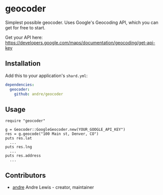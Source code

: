 # geocoder

Simplest possible geocoder. Uses Google's Geocoding API, which you can get for free to start.

Get your API here: https://developers.google.com/maps/documentation/geocoding/get-api-key

## Installation

Add this to your application's `shard.yml`:

```yaml
dependencies:
  geocoder:
    github: andre/geocoder
```

## Usage

```crystal
require "geocoder"

g = Geocoder::GoogleGeocoder.new(YOUR_GOOGLE_API_KEY")
res = g.geocode("100 Main st, Denver, CO")
puts res.lat
  ... 
puts res.lng
  ...
puts res.address
  ...
```


## Contributors

- [andre](https://github.com/andre) Andre Lewis - creator, maintainer
